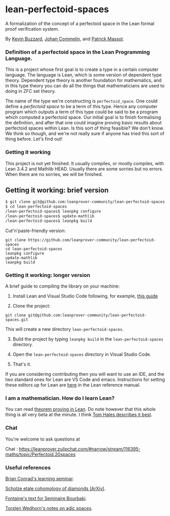 # lean-perfectoid-spaces
A formalization of the concept of a perfectoid space in the Lean formal proof verification system.

By [Kevin Buzzard](http://wwwf.imperial.ac.uk/~buzzard/), [Johan Commelin](http://math.commelin.net/), and [Patrick Massot](https://www.math.u-psud.fr/~pmassot/).

### Definition of a perfectoid space in the Lean Programming Language.

This is a project whose first goal is to create a type in a certain
computer language. The language is Lean, which is some version of
dependent type theory. Dependent type theory is another foundation for
mathematics, and in this type theory you can do all the things that
mathematicians are used to doing in ZFC set theory.

The name of the type we're constructing is `perfectoid_space`. One could
define a *perfectoid space* to be a term of this type. Hence any
computer program which outputs a term of this type could be said to be a
program which computed a perfectoid space. Our initial goal is to finish
formalising the definition, and after that one could imagine proving
basic results about perfectoid spaces within Lean. Is this sort of thing
feasible? We don't know. We think so though, and we're not really sure if
anyone has tried this sort of thing before. Let's find out!

### Getting it working

This project is not yet finished. It usually compiles, or mostly
compiles, with Lean 3.4.2 and Mathlib HEAD. Usually there are some sorries but no errors. When there are no sorries, we will be finished.

## Getting it working: brief version
```bash
$ git clone git@github.com:leanprover-community/lean-perfectoid-spaces.git
$ cd lean-perfectoid-spaces
/lean-perfectoid-spaces$ leanpkg configure
/lean-perfectoid-spaces$ update-mathlib
/lean-perfectoid-spaces$ leanpkg build
```
Cut'n'paste-friendly version:
```
git clone https://github.com/leanprover-community/lean-perfectoid-spaces
cd lean-perfectoid-spaces
leanpkg configure
update-mathlib
leanpkg build
```

### Getting it working: longer version

A brief guide to compiling the library on your machine:

1) Install Lean and Visual Studio Code following, for example, [this guide](https://github.com/leanprover-community/mathlib/blob/master/docs/elan.md)

2) Clone the project:

```
git clone git@github.com:leanprover-community/lean-perfectoid-spaces.git
```

This will create a new directory `lean-perfectoid-spaces`.

3) Build the project by typing `leanpkg build` in the `lean-perfectoid-spaces` directory.

4) Open the `lean-perfectoid-spaces` directory in Visual Studio Code.

5) That's it.

If you are considering contributing then you will want to use an IDE, and the two standard ones for Lean are VS Code and emacs. Instructions for setting these editors up for Lean are [here](https://leanprover.github.io/reference/using_lean.html#using-lean-with-vscode) in the Lean reference manual.

### I am a mathematician. How do I learn Lean?

You can read [theorem proving in Lean](https://leanprover.github.io/theorem_proving_in_lean/). Do note however that this whole thing is all very beta at the minute. I think [Tom Hales describes it best](https://jiggerwit.wordpress.com/2018/04/14/the-architecture-of-proof-assistants/).

### Chat

You're welcome to ask questions at

Chat : https://leanprover.zulipchat.com/#narrow/stream/116395-maths/topic/Perfectoid.20spaces


### Useful references

[Brian Conrad's learning seminar](http://math.stanford.edu/~conrad/Perfseminar/).

[Scholze etale cohomology of diamonds (ArXiv)](https://arxiv.org/abs/1709.07343).

[Fontaine's text for Seminaire Bourbaki](http://www.bourbaki.ens.fr/TEXTES/1057.pdf).

[Torsten Wedhorn's notes on adic spaces](http://wwwf.imperial.ac.uk/~buzzard/docs/AdicSpaces.pdf).
